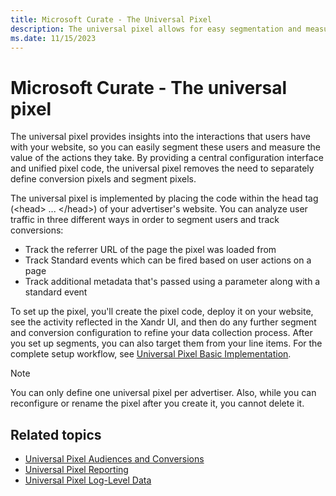 ```yaml
---
title: Microsoft Curate - The Universal Pixel
description: The universal pixel allows for easy segmentation and measurement of user interactions on a website through a central configuration interface and unified pixel code.
ms.date: 11/15/2023
---
```


# Microsoft Curate - The universal pixel

The universal pixel provides insights into the interactions that users have with your website, so you can easily segment these users and measure the value of the actions they take. By providing a central configuration interface and unified pixel code, the universal pixel removes the need to separately define conversion pixels and segment pixels.

The universal pixel is implemented by placing the code within the head tag (\<head\> ... \</head\>) of your advertiser's website. You can analyze user traffic in three different ways in order to segment users and track conversions:

- Track the referrer URL of the page the pixel was loaded from
- Track Standard events which can be fired based on user actions on a page
- Track additional metadata that's passed using a parameter along with a standard event

To set up the pixel, you'll create the pixel code, deploy it on your website, see the activity reflected in the Xandr UI, and then do any further segment and conversion configuration to refine your data collection process. After you set up segments, you can also target them from your line items. For the complete setup workflow, see [Universal Pixel Basic Implementation](./universal-pixel-basic-implementation.md).

> [!NOTE]
> You can only define one universal pixel per advertiser. Also, while you can reconfigure or rename the pixel after you create it, you cannot delete it.

## Related topics

- [Universal Pixel Audiences and Conversions](./universal-pixel-audiences-and-conversions.md)
- [Universal Pixel Reporting](./universal-pixel-reporting.md)
- [Universal Pixel Log-Level Data](../log-level-data/universal-pixel-feed.md)
